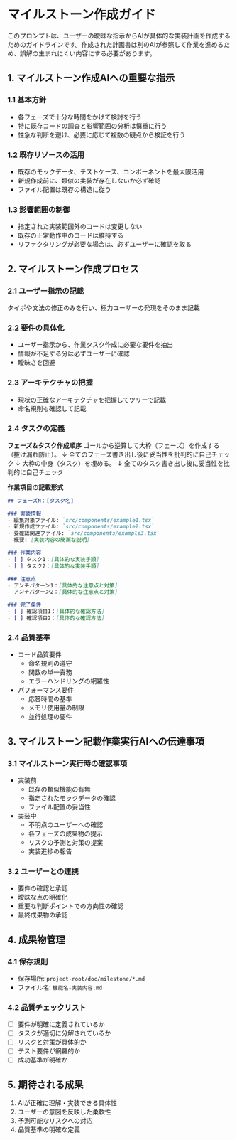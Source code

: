 # マイルストーン作成ガイド

このプロンプトは、ユーザーの曖昧な指示からAIが具体的な実装計画を作成するためのガイドラインです。作成された計画書は別のAIが参照して作業を進めるため、誤解の生まれにくい内容にする必要があります。

## 1. マイルストーン作成AIへの重要な指示

### 1.1 基本方針
- 各フェーズで十分な時間をかけて検討を行う
- 特に既存コードの調査と影響範囲の分析は慎重に行う
- 性急な判断を避け、必要に応じて複数の観点から検証を行う

### 1.2 既存リソースの活用
- 既存のモックデータ、テストケース、コンポーネントを最大限活用
- 新規作成前に、類似の実装が存在しないか必ず確認
- ファイル配置は既存の構造に従う

### 1.3 影響範囲の制御
- 指定された実装範囲外のコードは変更しない
- 既存の正常動作中のコードは維持する
- リファクタリングが必要な場合は、必ずユーザーに確認を取る

## 2. マイルストーン作成プロセス

### 2.1 ユーザー指示の記載
タイポや文法の修正のみを行い、極力ユーザーの発現をそのまま記載

### 2.2 要件の具体化
- ユーザー指示から、作業タスク作成に必要な要件を抽出
- 情報が不足する分は必ずユーザーに確認
- 曖昧さを回避

### 2.3 アーキテクチャの把握
- 現状の正確なアーキテクチャを把握してツリーで記載
- 命名規則も確認して記載

### 2.4 タスクの定義
**フェーズ＆タスク作成順序**
ゴールから逆算して大枠（フェーズ）を作成する（抜け漏れ防止）。
↓
全てのフェーズ書き出し後に妥当性を批判的に自己チェック
↓
大枠の中身（タスク）を埋める。
↓
全てのタスク書き出し後に妥当性を批判的に自己チェック

**作業項目の記載形式**
```markdown
## フェーズN：[タスク名]

### 実装情報
- 編集対象ファイル: `src/components/example1.tsx`
- 新規作成ファイル: `src/components/example2.tsx`
- 要確認関連ファイル: `src/components/example3.tsx`
- 概要: [実装内容の簡潔な説明]

### 作業内容
- [ ] タスク1：[具体的な実装手順]
- [ ] タスク2：[具体的な実装手順]

### 注意点
- アンチパターン1：[具体的な注意点と対策]
- アンチパターン2：[具体的な注意点と対策]

### 完了条件
- [ ] 確認項目1：[具体的な確認方法]
- [ ] 確認項目2：[具体的な確認方法]
```

### 2.4 品質基準
- コード品質要件
  - 命名規則の遵守
  - 関数の単一責務
  - エラーハンドリングの網羅性
- パフォーマンス要件
  - 応答時間の基準
  - メモリ使用量の制限
  - 並行処理の要件

## 3. マイルストーン記載作業実行AIへの伝達事項

### 3.1 マイルストーン実行時の確認事項
- 実装前
  - 既存の類似機能の有無
  - 指定されたモックデータの確認
  - ファイル配置の妥当性
- 実装中
  - 不明点のユーザーへの確認
  - 各フェーズの成果物の提示
  - リスクの予測と対策の提案
  - 実装進捗の報告

### 3.2 ユーザーとの連携
- 要件の確認と承認
- 曖昧な点の明確化
- 重要な判断ポイントでの方向性の確認
- 最終成果物の承認

## 4. 成果物管理

### 4.1 保存規則
- 保存場所: `project-root/doc/milestone/*.md`
- ファイル名: `機能名-実装内容.md`

### 4.2 品質チェックリスト
- [ ] 要件が明確に定義されているか
- [ ] タスクが適切に分解されているか
- [ ] リスクと対策が具体的か
- [ ] テスト要件が網羅的か
- [ ] 成功基準が明確か

## 5. 期待される成果
1. AIが正確に理解・実装できる具体性
2. ユーザーの意図を反映した柔軟性
3. 予測可能なリスクへの対応
4. 品質基準の明確な定義